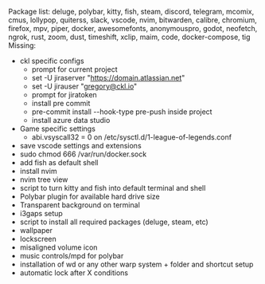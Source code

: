 Package list:
deluge, polybar, kitty, fish, steam, discord, telegram, mcomix, cmus, lollypop,
quiterss, slack, vscode, nvim, bitwarden, calibre, chromium, firefox, mpv,
piper, docker, awesomefonts, anonymouspro, godot, neofetch, ngrok, rust, zoom,
dust, timeshift, xclip, maim, code, docker-compose, tig
Missing:
- ckl specific configs
    - prompt for current project
    - set -U jiraserver "https://domain.atlassian.net"
    - set -U jirauser "gregory@ckl.io"
    - prompt for jiratoken
    - install pre commit
    - pre-commit install --hook-type pre-push inside project
    - install azure data studio
- Game specific settings
    - abi.vsyscall32 = 0 on /etc/sysctl.d/1-league-of-legends.conf
- save vscode settings and extensions
- sudo chmod 666 /var/run/docker.sock
- add fish as default shell
- install nvim
- nvim tree view
- script to turn kitty and fish into default terminal and shell
- Polybar plugin for available hard drive size
- Transparent background on terminal
- i3gaps setup
- script to install all required packages (deluge, steam, etc)
- wallpaper
- lockscreen
- misaligned volume icon
- music controls/mpd for polybar
- installation of wd or any other warp system + folder and shortcut setup
- automatic lock after X conditions
